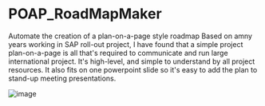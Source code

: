 # POAP_RoadMapMaker
Automate the creation of a plan-on-a-page style roadmap 
Based on amny years working in SAP roll-out project, I have found that a simple project plan-on-a-page is all that's required to communicate and run large international project. It's high-level, and simple to understand by all project resources. It also fits on one powerpoint slide so it's easy to add the plan to stand-up meeting presentations. 

![image](https://user-images.githubusercontent.com/30213320/178905108-c013aa19-7a1d-4c88-b909-1abb4e298ea6.png)
